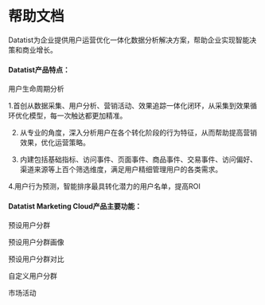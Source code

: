 # 帮助文档

Datatist为企业提供用户运营优化一体化数据分析解决方案，帮助企业实现智能决策和商业增长。

#### Datatist产品特点：

用户生命周期分析

1.首创从数据采集、用户分析、营销活动、效果追踪一体化闭环，从采集到效果循环优化模型，每一次触达都更加精准。

2. 从专业的角度，深入分析用户在各个转化阶段的行为特征，从而帮助提高营销效果，优化运营策略。

3. 内建包括基础指标、访问事件、页面事件、商品事件、交易事件、访问偏好、渠道来源等上百个筛选维度，满足用户精细管理用户的各类需求。

4.用户行为预测，智能排序最具转化潜力的用户名单，提高ROI

#### Datatist Marketing Cloud产品主要功能：

预设用户分群

预设用户分群画像

预设用户分群对比

自定义用户分群

市场活动

  


